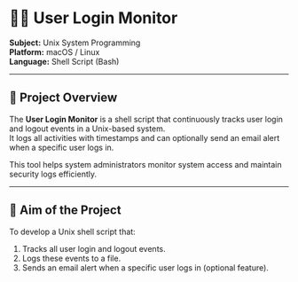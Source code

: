 # 🧑‍💻 User Login Monitor  
**Subject:** Unix System Programming  
**Platform:** macOS / Linux  
**Language:** Shell Script (Bash)

---

## 📘 Project Overview
The **User Login Monitor** is a shell script that continuously tracks user login and logout events in a Unix-based system.  
It logs all activities with timestamps and can optionally send an email alert when a specific user logs in.

This tool helps system administrators monitor system access and maintain security logs efficiently.

---

## 🎯 Aim of the Project
To develop a Unix shell script that:
1. Tracks all user login and logout events.
2. Logs these events to a file.
3. Sends an email alert when a specific user logs in (optional feature).
